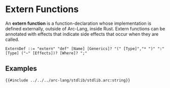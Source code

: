 # Extern Functions

An **extern function** is a function-declaration whose implementation is defined externally, outside of Arc-Lang, inside Rust. Extern functions can be annotated with effects that indicate side effects that occur when they are called.

```grammar
ExternDef ::= "extern" "def" [Name] [Generics]? "(" [Type]","* ")" ":" [Type] ("~" [Effects])? [Where]? ";"
```

## Examples

```arc-lang
{{#include ../../../arc-lang/stdlib/stdlib.arc:string}}
```
